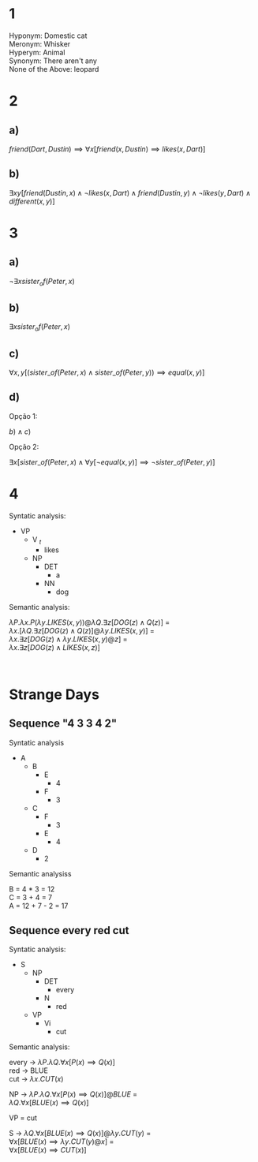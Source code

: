 # 1

Hyponym: Domestic cat<br>
Meronym: Whisker<br>
Hyperym: Animal<br>
Synonym: There aren't any<br>
None of the Above: leopard<br>

# 2

## a)

$friend(Dart, Dustin) \implies \forall x[friend(x, Dustin) \implies likes(x, Dart)]$

## b)

$\exists xy [friend(Dustin, x) \land \neg likes(x, Dart) \land friend(Dustin, y) \land \neg likes(y, Dart) \land different(x, y)]$

# 3

## a)

$\neg \exists x sister_of(Peter, x)$

## b)

$\exists x sister_of(Peter, x)$

## c)

$\forall x,y[(sister\_of(Peter, x) \land sister\_of(Peter, y)) \implies equal(x,y)]$

## d)

Opção 1:<br>

$b) \land c)$

Opção 2:

$\exists x[sister\_of(Peter, x) \land \forall y[\neg equal(x, y)] \implies \neg sister\_of(Peter, y)]$

# 4

Syntatic analysis:

- VP
  - V $_t$
    - likes
  - NP
    - DET
      - a
    - NN
      - dog

Semantic analysis:

$\lambda P.\lambda x.P(\lambda y.LIKES(x,y))@\lambda Q.\exists z[DOG(z) \land Q(z)]$ = <br>
$\lambda x. [\lambda Q.\exists z[DOG(z) \land Q(z)]@\lambda y.LIKES(x,y)]$ = <br>
$\lambda x.\exists z[DOG(z) \land \lambda y.LIKES(x,y)@z]$ = <br>
$\lambda x.\exists z[DOG(z) \land LIKES(x,z)]$

<br>

# Strange Days

## Sequence "4 3 3 4 2"

Syntatic analysis

- A
  - B
    - E
      - 4
    - F
      - 3
  - C
    - F
      - 3
    - E
      - 4
  - D
    - 2

Semantic analysiss

B = 4 \* 3 = 12<br>
C = 3 + 4 = 7<br>
A = 12 + 7 - 2 = 17<br>

## Sequence every red cut

Syntatic analysis:

- S
  - NP
    - DET
      - every
    - N
      - red
  - VP
    - Vi
      - cut

Semantic analysis:

every -> $\lambda P.\lambda Q.\forall x[P(x) \implies Q(x)]$<br>
red -> BLUE<br>
cut -> $\lambda x.CUT(x)$<br>

NP -> $\lambda P.\lambda Q.\forall x[P(x) \implies Q(x)]@BLUE$ =<br>
$\lambda Q.\forall x[BLUE(x) \implies Q(x)]$<br>

VP = cut

S -> $\lambda Q.\forall x[BLUE(x) \implies Q(x)]@\lambda y.CUT(y)$ =<br>
$\forall x[BLUE(x) \implies \lambda y.CUT(y)@x]$ =<br>
$\forall x[BLUE(x) \implies CUT(x)]$
